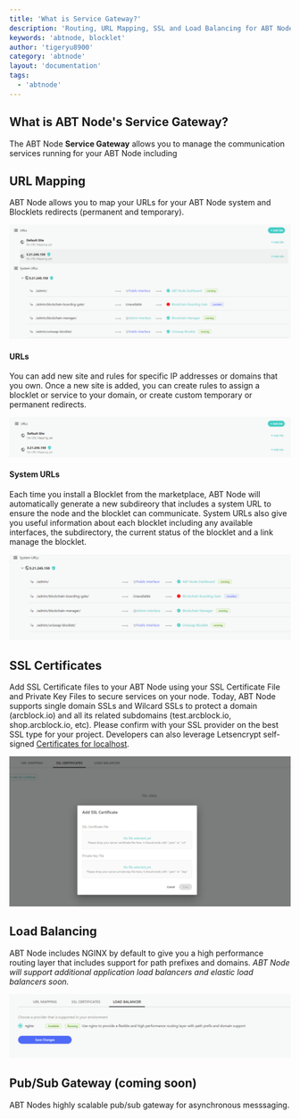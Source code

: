 ```yaml
---
title: 'What is Service Gateway?'
description: 'Routing, URL Mapping, SSL and Load Balancing for ABT Node?'
keywords: 'abtnode, blocklet'
author: 'tigeryu8900'
category: 'abtnode'
layout: 'documentation'
tags:
  - 'abtnode'
---
```


## What is ABT Node's Service Gateway?

The ABT Node **Service Gateway** allows you to manage the communication services running for your ABT Node including

## URL Mapping

ABT Node allows you to map your URLs for your ABT Node system and Blocklets redirects (permanent and temporary).

![](./images/url-mapping.png)

#### URLs

You can add new site and rules for specific IP addresses or domains that you own. Once a new site is added, you can create rules to assign a blocklet or service to your domain, or create custom temporary or permanent redirects.

![](./images/urls.png)

#### System URLs

Each time you install a Blocklet from the marketplace, ABT Node will automatically generate a new subdireory that includes a system URL to ensure the node and the blocklet can communicate. System URLs also give you useful information about each blocklet including any available interfaces, the subdirectory, the current status of the blocklet and a link manage the blocklet. 

![](./images/system-url.png)

## SSL Certificates 

Add SSL Certificate files to your ABT Node using your SSL Certificate File and Private Key Files to secure services on your node. Today, ABT Node supports single domain SSLs and Wilcard SSLs to protect a domain (arcblock.io) and all its related subdomains (test.arcblock.io, shop.arcblock.io, etc). Please confirm with your SSL provider on the best SSL type for your project. Developers can also leverage Letsencrypt self-signed [Certificates for localhost](./certificates-for-localhost).

![](./images/ssl-certificate.png)

## Load Balancing 

ABT Node includes NGINX by default to give you a high performance routing layer that includes support for path prefixes and domains. _ABT Node will support additional application load balancers and elastic load balancers soon._

![](./images/nginx.png)

## Pub/Sub Gateway (coming soon)

ABT Nodes highly scalable pub/sub gateway for asynchronous messsaging.

